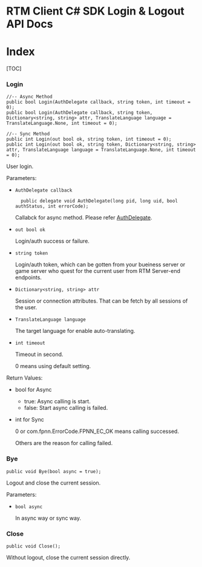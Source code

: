 # RTM Client C# SDK Login & Logout API Docs

# Index

[TOC]

### Login

	//-- Async Method
	public bool Login(AuthDelegate callback, string token, int timeout = 0);
	public bool Login(AuthDelegate callback, string token, Dictionary<string, string> attr, TranslateLanguage language = TranslateLanguage.None, int timeout = 0);
	
	//-- Sync Method
	public int Login(out bool ok, string token, int timeout = 0);
	public int Login(out bool ok, string token, Dictionary<string, string> attr, TranslateLanguage language = TranslateLanguage.None, int timeout = 0);

User login.

Parameters:

+ `AuthDelegate callback`

		public delegate void AuthDelegate(long pid, long uid, bool authStatus, int errorCode);

	Callabck for async method. Please refer [AuthDelegate](Delegates.md#AuthDelegate).

+ `out bool ok`

	Login/auth success or failure.

+ `string token`

	Login/auth token, which can be gotten from your bueiness server or game server who quest for the current user from RTM Server-end endpoints.

+ `Dictionary<string, string> attr`

	Session or connection attributes. That can be fetch by all sessions of the user.

+ `TranslateLanguage language`

	The target language for enable auto-translating.

+ `int timeout`

	Timeout in second.

	0 means using default setting.


Return Values:

+ bool for Async

	* true: Async calling is start.
	* false: Start async calling is failed.

+ int for Sync

	0 or com.fpnn.ErrorCode.FPNN_EC_OK means calling successed.

	Others are the reason for calling failed.

### Bye

	public void Bye(bool async = true);

Logout and close the current session.

Parameters:

+ `bool async`

	In async way or sync way.

### Close

	public void Close();

Without logout, close the current session directly.

